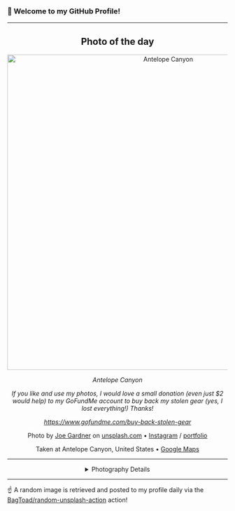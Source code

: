 ### 👋 Welcome to my GitHub Profile!

----
<div align="center">

## Photo of the day
  
  <a href="https://unsplash.com/photos/antelope-canyon-4xv3lqnanYc"><img width="720" src="https://images.unsplash.com/photo-1464800959563-472c0567132f?crop=entropy&cs=tinysrgb&fit=max&fm=jpg&ixid=M3w1OTQ0OTd8MHwxfHJhbmRvbXx8fHx8fHx8fDE3MjU5NDg1MTd8&ixlib=rb-4.0.3&q=80&w=1080" alt="Antelope Canyon"></a>
  
  <em>Antelope Canyon</em>
  
  <em>If you like and use my photos, I would love a small donation (even just $2 would help) to my GoFundMe account to buy back my stolen gear (yes, I lost everything!) Thanks! 

https://www.gofundme.com/buy-back-stolen-gear</em>

  Photo by [Joe Gardner](http://josephgardnerphotography.com) on [unsplash.com](https://unsplash.com/) • [Instagram](https://instagram.com/josephgardnerphotography) / [portfolio](http://josephgardnerphotography.com)
  
  Taken at Antelope Canyon, United States • [Google Maps](https://www.google.com/maps/search/?api=1&query=36.8619103,-111.3743302)
  
  ---
  
<details>
<summary>Photography Details</summary>
  
| Parameter     | Value |
| ------------- | ----- |
| Camera Model  | Canon EOS 6D |
| Exposure Time | 1/60 |
| Aperture      | 4.0 |
| Focal Length  | 17.0 |
| ISO           | 500 |
| Location      | Antelope Canyon, United States (United States) |
| Coordinates   | Latitude 36.8619103, Longitude -111.3743302 |

</details>

</div>

----

☝️ A random image is retrieved and posted to my profile daily via the [BagToad/random-unsplash-action](https://github.com/BagToad/random-unsplash-action) action!
